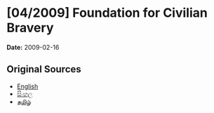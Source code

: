 # [04/2009] Foundation for Civilian Bravery

**Date:** 2009-02-16

## Original Sources

- [English](https://documents.gov.lk/view/acts/2009/2/04-2009_E.pdf)
- [සිංහල](https://documents.gov.lk/view/acts/2009/2/04-2009_S.pdf)
- [தமிழ்](https://documents.gov.lk/view/acts/2009/2/04-2009_T.pdf)
